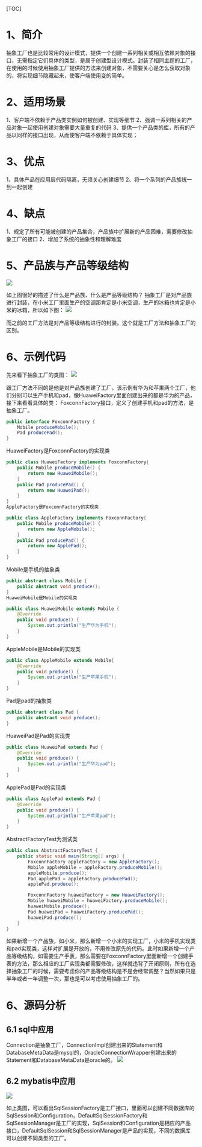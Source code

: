 [TOC]

# 1、简介
抽象工厂也是比较常用的设计模式，提供一个创建一系列相关或相互依赖对象的接口，无需指定它们具体的类型，是属于创建型设计模式。封装了相同主题的工厂，在使用的时候使用抽象工厂提供的方法来创建对象，不需要关心是怎么获取对象的，将实现细节隐藏起来，使客户端使用变的简单。

# 2、适用场景
1、客户端不依赖于产品类实例如何被创建、实现等细节
2、强调一系列相关的产品对象一起使用创建对象需要大量重复的代码
3、提供一个产品类的库，所有的产品以同样的接口出现，从而使客户端不依赖于具体实现；

# 3、优点
1、具体产品在应用层代码隔离，无须关心创建细节
2、将一个系列的产品族统一到一起创建

# 4、缺点
1、规定了所有可能被创建的产品集合，产品族中扩展新的产品困难，需要修改抽象工厂的接口
2、增加了系统的抽象性和理解难度

# 5、产品族与产品等级结构
![](https://img.hacpai.com/file/2019/07/image-631f9b75.png?imageView2/2/w/768/format/jpg/interlace/1/q/100)

如上图很好的描述了什么是产品族、什么是产品等级结构？
抽象工厂是对产品族进行封装，在小米工厂里面生产的空调那肯定是小米空调，生产的冰箱也肯定是小米的冰箱，所以如下图：
![](https://img.hacpai.com/file/2019/07/image-f23dcc26.png?imageView2/2/w/768/format/jpg/interlace/1/q/100)

而之前的工厂方法是对产品等级结构进行的封装。这个就是工厂方法和抽象工厂的区别。

# 6、示例代码
先来看下抽象工厂的类图：
![](https://img.hacpai.com/file/2019/07/image-47b2bec2.png?imageView2/2/w/768/format/jpg/interlace/1/q/100)

跟工厂方法不同的是他是对产品族创建了工厂，该示例有华为和苹果两个工厂，他们分别可以生产手机和pad，像HuaweiFactory里面创建出来的都是华为的产品，接下来看看具体的类：
FoxconnFactory接口，定义了创建手机和pad的方法，是抽象工厂。
```java
public interface FoxconnFactory {
    Mobile produceMobile();
    Pad producePad();
}
```
HuaweiFactory是FoxconnFactory的实现类
```java
public class HuaweiFactory implements FoxconnFactory{
    public Mobile produceMobile() {
        return new HuaweiMobile();
    }
    public Pad producePad() {
        return new HuaweiPad();
    }
}
AppleFactory是FoxconnFactory的实现类

public class AppleFactory implements FoxconnFactory{
    public Mobile produceMobile() {
        return new AppleMobile();
    }
    public Pad producePad() {
        return new ApplePad();
    }
}
```
Mobile是手机的抽象类
```java
public abstract class Mobile {
    public abstract void produce();
}
HuaweiMobile是Mobile的实现类

public class HuaweiMobile extends Mobile {
    @Override
    public void produce() {
        System.out.println("生产华为手机");
    }
}
```
AppleMobile是Mobile的实现类
```java
public class AppleMobile extends Mobile{
    @Override
    public void produce() {
        System.out.println("生产苹果手机");
    }
}
```
Pad是pad的抽象类
```java
public abstract class Pad {
    public abstract void produce();
}
```
HuaweiPad是Pad的实现类
```java
public class HuaweiPad extends Pad {
    @Override
    public void produce() {
        System.out.println("生产华为pad");
    }
}
```
ApplePad是Pad的实现类
```java
public class ApplePad extends Pad {
    @Override
    public void produce() {
        System.out.println("生产苹果pad");
    }
}
```
AbstractFactoryTest为测试类
```java
public class AbstractFactoryTest {
    public static void main(String[] args) {
        FoxconnFactory appleFactory = new AppleFactory();
        Mobile appleMobile = appleFactory.produceMobile();
        appleMobile.produce();
        Pad applePad = appleFactory.producePad();
        applePad.produce();

        FoxconnFactory huaweiFactory = new HuaweiFactory();
        Mobile huaweiMobile = huaweiFactory.produceMobile();
        huaweiMobile.produce();
        Pad huaweiPad = huaweiFactory.producePad();
        huaweiPad.produce();
    }
}
```
如果新增一个产品族，如小米，那么新增一个小米的实现工厂，小米的手机实现类和pad实现类，这样对扩展是开放的，不用修改原先的代码。此时如果新增一个产品等级结构，如需要生产手表，那么需要在FoxconnFactory里面新增一个创建手表的方法，那么相应的工厂实现类都需要修改，这样就违背了开闭原则，所有在选择抽象工厂的时候，需要考虑你的产品等级结构是不是会经常调整？当然如果只是半年或者一年调整一次，那也是可以考虑使用抽象工厂的。

# 6、源码分析
## 6.1 sql中应用
Connection是抽象工厂，ConnectionImpl创建出来的Statement和DatabaseMetaData是mysql的，OracleConnectionWrapper创建出来的Statement和DatabaseMetaData是oracle的。
![](https://img.hacpai.com/file/2019/07/image-3c21954f.png?imageView2/2/w/768/format/jpg/interlace/1/q/100)

## 6.2 mybatis中应用
![](https://img.hacpai.com/file/2019/07/image-cc8a19c6.png?imageView2/2/w/768/format/jpg/interlace/1/q/100)

如上类图，可以看出SqlSessionFactory是工厂接口，里面可以创建不同数据库的SqlSession和Configuration，DefaultSqlSessionFactory和SqlSessionManager是工厂的实现，SqlSession和Configuration是相应的产品接口，DefaultSqlSession和SqlSessionManager是产品的实现，不同的数据库可以创建不同类型的工厂。